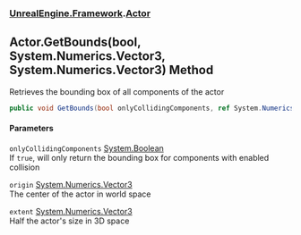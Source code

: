 ### [UnrealEngine.Framework](./UnrealEngine-Framework.md 'UnrealEngine.Framework').[Actor](./UnrealEngine-Framework-Actor.md 'UnrealEngine.Framework.Actor')
## Actor.GetBounds(bool, System.Numerics.Vector3, System.Numerics.Vector3) Method
Retrieves the bounding box of all components of the actor  
```csharp
public void GetBounds(bool onlyCollidingComponents, ref System.Numerics.Vector3 origin, ref System.Numerics.Vector3 extent);
```
#### Parameters
<a name='UnrealEngine-Framework-Actor-GetBounds(bool_System-Numerics-Vector3_System-Numerics-Vector3)-onlyCollidingComponents'></a>
`onlyCollidingComponents` [System.Boolean](https://docs.microsoft.com/en-us/dotnet/api/System.Boolean 'System.Boolean')  
If `true`, will only return the bounding box for components with enabled collision  
  
<a name='UnrealEngine-Framework-Actor-GetBounds(bool_System-Numerics-Vector3_System-Numerics-Vector3)-origin'></a>
`origin` [System.Numerics.Vector3](https://docs.microsoft.com/en-us/dotnet/api/System.Numerics.Vector3 'System.Numerics.Vector3')  
The center of the actor in world space  
  
<a name='UnrealEngine-Framework-Actor-GetBounds(bool_System-Numerics-Vector3_System-Numerics-Vector3)-extent'></a>
`extent` [System.Numerics.Vector3](https://docs.microsoft.com/en-us/dotnet/api/System.Numerics.Vector3 'System.Numerics.Vector3')  
Half the actor's size in 3D space  
  
